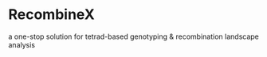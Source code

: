 # RecombineX
a one-stop solution for tetrad-based genotyping &amp; recombination landscape analysis
